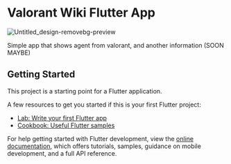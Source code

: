 # Valorant Wiki Flutter App
![Untitled_design-removebg-preview](https://github.com/ramaaryasuta/valorant_wiki/assets/151166809/05e2f3f7-0e49-4f1b-93ea-dcd3f6cbd0b9)


Simple app that shows agent from valorant, and another information (SOON MAYBE)

## Getting Started

This project is a starting point for a Flutter application.

A few resources to get you started if this is your first Flutter project:

- [Lab: Write your first Flutter app](https://docs.flutter.dev/get-started/codelab)
- [Cookbook: Useful Flutter samples](https://docs.flutter.dev/cookbook)

For help getting started with Flutter development, view the
[online documentation](https://docs.flutter.dev/), which offers tutorials,
samples, guidance on mobile development, and a full API reference.
